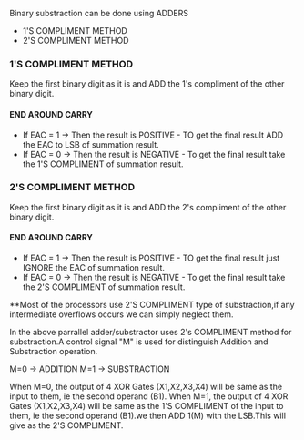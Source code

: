 Binary substraction can be done using ADDERS

* 1'S COMPLIMENT METHOD
* 2'S COMPLIMENT METHOD

### 1'S COMPLIMENT METHOD

   Keep the first binary digit as it is and ADD the 1's compliment of the other binary digit.
		
		
#### END AROUND CARRY

   * If EAC = 1 -> Then the result is POSITIVE - TO get the final result ADD the EAC to LSB of summation result.
   * If EAC = 0 -> Then the result is NEGATIVE - To get the final result take the 1'S COMPLIMENT of summation result.


### 2'S COMPLIMENT METHOD

   Keep the first binary digit as it is and ADD the 2's compliment of the other binary digit.
		
		
#### END AROUND CARRY

   * If EAC = 1 -> Then the result is POSITIVE - TO get the final result just IGNORE the EAC of summation result.
   * If EAC = 0 -> Then the result is NEGATIVE - To get the final result take the 2'S COMPLIMENT of summation result.


   **Most of the processors use 2'S COMPLIMENT type of substraction,if any intermediate overflows occurs we can simply neglect them.
	 
	 
In the above parrallel adder/substractor uses 2's COMPLIMENT method for substraction.A control signal "M" is used for distinguish Addition and Substraction operation.

  M=0 -> ADDITION 
	M=1 -> SUBSTRACTION 

When M=0, the output of 4 XOR Gates (X1,X2,X3,X4) will be same as the input to them, ie the second operand (B1).
When M=1, the output of 4 XOR Gates (X1,X2,X3,X4) will be same as the 1'S COMPLIMENT of the input to them, ie the second operand (B1).we then ADD 1(M) with the LSB.This will give as the 2'S COMPLIMENT.
